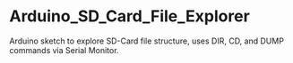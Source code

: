 # Arduino_SD_Card_File_Explorer
Arduino sketch to explore SD-Card file structure, uses DIR, CD, and DUMP commands via Serial Monitor.
